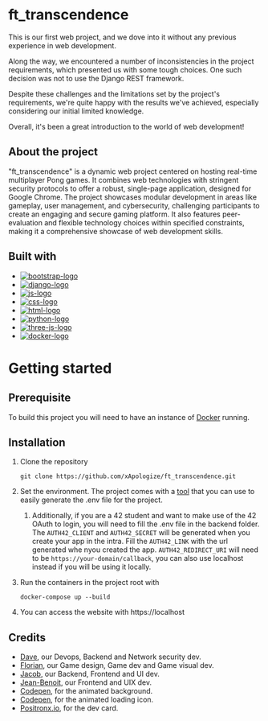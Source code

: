# ft_transcendence

This is our first web project, and we dove into it without any previous experience in web development.

Along the way, we encountered a number of inconsistencies in the project requirements, which presented us with some tough choices. One such decision was not to use the Django REST framework.

Despite these challenges and the limitations set by the project's requirements, we're quite happy with the results we've achieved, especially considering our initial limited knowledge.

Overall, it's been a great introduction to the world of web development!

## About the project

"ft_transcendence" is a dynamic web project centered on hosting real-time multiplayer Pong games. It combines web technologies with stringent security protocols to offer a robust, single-page application, designed for Google Chrome. The project showcases modular development in areas like gameplay, user management, and cybersecurity, challenging participants to create an engaging and secure gaming platform. It also features peer-evaluation and flexible technology choices within specified constraints, making it a comprehensive showcase of web development skills.

## Built with

-   [![bootstrap-logo]][bootstrap-url]
-   [![django-logo]][django-url]
-   [![js-logo]][js-url]
-   [![css-logo]][css-url]
-   [![html-logo]][html-url]
-   [![python-logo]][python-url]
-   [![three-js-logo]][three-js-url]
-   [![docker-logo]][docker-url]

# Getting started

## Prerequisite

To build this project you will need to have an instance of [Docker](https://www.docker.com/) running.

## Installation

1. Clone the repository
    ```
    git clone https://github.com/xApologize/ft_transcendence.git
    ```
2. Set the environment. The project comes with a [tool](https://github.com/xApologize/ft_transcendence/blob/main/tools/env_maker.sh) that you can use to easily generate the .env file for the project.
      1. Additionally, if you are a 42 student and want to make use of the 42 OAuth to login, you will need to fill the .env file in the backend folder. The ```AUTH42_CLIENT``` and ```AUTH42_SECRET``` will be generated when you create your app in the intra. Fill the ```AUTH42_LINK``` with the url generated whe nyou created the app. ```AUTH42_REDIRECT_URI``` will need to be ```https://your-domain/callback```, you can also use localhost instead if you will be using it locally.
  
3. Run the containers in the project root with
   ```
   docker-compose up --build
   ```
4. You can access the website with https://localhost

## Credits
* [Dave](https://github.com/Producks), our Devops, Backend and Network security dev.
* [Florian](https://github.com/KayzaFlo), our Game design, Game dev and Game visual dev.
* [Jacob](https://github.com/Jalevesq), our Backend, Frontend and UI dev.
* [Jean-Benoit](https://github.com/xApologize), our Frontend and UIX dev.
* [Codepen](https://codepen.io/mattjroberts/pen/pazNdx), for the animated background.
* [Codepen](https://codepen.io/mostafa_abdallah/pen/mdpdgaQ), for the animated loading icon.
* [Positronx.io](https://www.positronx.io/css-profile-cards), for the dev card.






[bootstrap-logo]: https://img.shields.io/badge/Bootstrap-563d7c?style=flat&logo=bootstrap&logoColor=white
[bootstrap-url]: https://getbootstrap.com
[django-logo]: https://img.shields.io/badge/Django-092E20?style=flat&logo=django&logoColor=white
[django-url]: https://www.djangoproject.com/
[js-logo]: https://img.shields.io/badge/JavaScript-F7DF1E?style=flat&logo=javascript&logoColor=black
[js-url]: https://www.w3schools.com/js/
[css-logo]: https://img.shields.io/badge/CSS-1572B6?style=flat&logo=css3&logoColor=white
[css-url]: https://www.w3schools.com/css/
[html-logo]: https://img.shields.io/badge/HTML-E34F26?style=flat&logo=html5&logoColor=white
[html-url]: https://www.w3schools.com/html/
[python-logo]: https://img.shields.io/badge/Python-3776AB?style=flat&logo=python&logoColor=white
[python-url]: https://www.python.org/
[three-js-logo]: https://img.shields.io/badge/Three.js-black?style=flat&logo=three.js&logoColor=white
[three-js-url]: https://threejs.org/
[docker-logo]: https://img.shields.io/badge/Docker-46a2f1.svg?logo=docker&logoColor=white
[docker-url]: https://www.docker.com/
